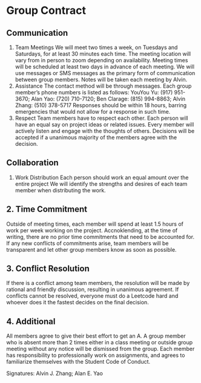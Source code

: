 # Group Contract

## Communication
1. Team Meetings
We will meet two times a week, on Tuesdays and Saturdays, for at least 30 minutes each time. The meeting location will vary from in person to zoom depending on availability. Meeting times will be scheduled at least two days in advance of each meeting.
We will use messages or SMS messages as the primary form of communication between group members.
Notes will be taken each meeting by Alvin. 
2. Assistance
The contact method will be through messages. Each group member’s phone numbers is listed as follows:
YouYou Yu: (917) 951-3670; Alan Yao: (720) 710-7120; Ben Clarage: (815) 994-8863; Alvin Zhang: (510) 378-5717
Responses should be within 18 hours, barring emergencies that would not allow for a response in such time.
3. Respect
Team members have to respect each other.
Each person will have an equal say on project ideas or related issues.
Every member will actively listen and engage with the thoughts of others.
Decisions will be accepted if a unanimous majority of the members agree with the decision.

## Collaboration
1.  Work Distribution
Each person should work an equal amount over the entire project
We will identify the strengths and desires of each team member when distributing the work. 

## 2. Time Commitment
Outside of meeting times, each member will spend at least 1.5 hours of work per week working on the project.
Accnoklending, at the time of writing, there are no prior time commitments that need to be accounted for.
If any new conflicts of commitments arise, team members will be transparent and let other group members know as soon as possible.

## 3. Conflict Resolution
If there is a conflict among team members, the resolution will be made by rational and friendly discussion, resulting in unanimous agreement. 
If conflicts cannot be resolved, everyone must do a Leetcode hard and whoever does it the fastest decides on the final decision. 

## 4. Additional 
All members agree to give their best effort to get an A.
A group member who is absent more than 2 times either in a class meeting or outside group meeting without any notice will be dismissed from the group.
Each member has responsibility to professionally work on assignments, and agrees to familiarize themselves with the Student Code of Conduct.

Signatures: 
Alvin J. Zhang; Alan E. Yao


